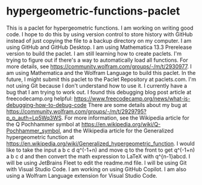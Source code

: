 # hypergeometric-functions-paclet
 This is a paclet for hypergeometric functions.
 I am working on writing good code.
 I hope to do this by using version control to store history with GitHub instead of just copying the file to a backup directory on my computer. I am using GitHub and GitHub Desktop.
 I am using Mathematica 13.3 Prerelease version to build the paclet.
 I am still learning how to create paclets.
 I'm trying to figure out if there's a way to automatically load all functions. For more details, see https://community.wolfram.com/groups/-/m/t/2930977.
 I am using Mathematica and the Wolfram Language to build this paclet.
 In the future, I might submit this paclet to the Paclet Repository at paclets.com.
 I'm not using Git because I don't understand how to use it.
 I currently have a bug that I am trying to work out.
 I found this debugging blog post article at freecodecamp.org helpful: https://www.freecodecamp.org/news/what-is-debugging-how-to-debug-code
 There are some details about my bug at https://community.wolfram.com/groups/-/m/t/2929795?p_p_auth=Lp5Wq3WS.
 For more information, see the Wikipedia article for the Q Pochhammer symbol at https://en.wikipedia.org/wiki/Q-Pochhammer_symbol, and the Wikipedia article for the Generalized hypergeometric function at https://en.wikipedia.org/wiki/Generalized_hypergeometric_function.
 I would like to take the input a b c d q^(-1+n) and move q to the front to get q^(-1+n) a b c d and then convert the math expression to LaTeX with q^{n-1}abcd.
 I will be using JetBrains Fleet to edit the readme.md file.
 I will be using Git with Visual Studio Code.
 I am working on using GitHub Copilot.
 I am also using a Wolfram Language extension for Visual Studio Code.